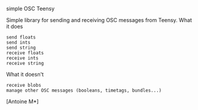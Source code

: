 simple OSC Teensy

Simple library for sending and receiving OSC messages from Teensy.
What it does

    send floats
    send ints
    send string
    receive floats
    receive ints
    receive string

What it doesn't

    receive blobs
    manage other OSC messages (booleans, timetags, bundles...)

[Antoine M*]

